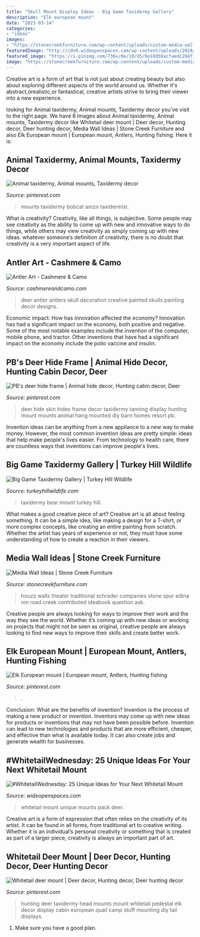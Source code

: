 ```yaml
---
title: "Skull Mount Display Ideas - Big Game Taxidermy Gallery"
description: "Elk european mount"
date: "2023-03-14"
categories:
- "ideas"
images:
- "https://stonecreekfurniture.com/wp-content/uploads/custom-media-wall-traditional-antique-1024x681.png"
featuredImage: "http://cdn0.wideopenspaces.com/wp-content/uploads/2018/07/skies1.jpg"
featured_image: "https://i.pinimg.com/736x/0e/10/d5/0e10d50acfaedc204f19847f5acf66ca.jpg"
image: "https://stonecreekfurniture.com/wp-content/uploads/custom-media-wall-traditional-antique-1024x681.png"
---
```



Creative art is a form of art that is not just about creating beauty but also about exploring different aspects of the world around us. Whether it's abstract,orealistic,or fantastical, creative artists strive to bring their viewer into a new experience.

	

		
looking for Animal taxidermy, Animal mounts, Taxidermy decor you've visit to the right page. We have 8 Images about Animal taxidermy, Animal mounts, Taxidermy decor like Whitetail deer mount | Deer decor, Hunting decor, Deer hunting decor, Media Wall Ideas | Stone Creek Furniture and also Elk European mount | European mount, Antlers, Hunting fishing. Here it is:
		
    
## Animal Taxidermy, Animal Mounts, Taxidermy Decor

<img loading=lazy src="http://media-cache-ec0.pinimg.com/640x/07/6f/94/076f949ef5f58f79d913f41c58f0cc14.jpg" onerror="this.onerror=null;this.src='https://tse1.mm.bing.net/th?id=OIP.3DCM-tLZWjVh8QKBWN_hfQAAAA&amp;pid=15.1';" alt="Animal taxidermy, Animal mounts, Taxidermy decor">

_Source: pinterest.com_

>mounts taxidermy bobcat amzn taxidermist. 

	

What is creativity?
Creativity, like all things, is subjective. Some people may see creativity as the ability to come up with new and innovative ways to do things, while others may view creativity as simply coming up with new ideas. whatever someone’s definition of creativity, there is no doubt that creativity is a very important aspect of life.

    
## Antler Art - Cashmere &amp; Camo

<img loading=lazy src="https://i2.wp.com/cashmereandcamo.com/wp-content/uploads/2013/03/6cd7157fa048422fb50753cb42784225.jpg" onerror="this.onerror=null;this.src='https://tse4.mm.bing.net/th?id=OIP.-nSAlXoBXh1ujOforqq8SAHaKC&amp;pid=15.1';" alt="Antler Art - Cashmere &amp; Camo">

_Source: cashmereandcamo.com_

>deer antler antlers skull decoration creative painted skulls painting decor designs. 

	

Economic impact: How has innovation affected the economy?
Innovation has had a significant impact on the economy, both positive and negative. Some of the most notable examples include the invention of the computer, mobile phone, and tractor. Other inventions that have had a significant impact on the economy include the polio vaccine and insulin.

    
## PB&#039;s Deer Hide Frame | Animal Hide Decor, Hunting Cabin Decor, Deer

<img loading=lazy src="https://i.pinimg.com/736x/ed/ca/43/edca43c5b05c3fd969ec7a96e1828066--deer-hide-taxidermy.jpg" onerror="this.onerror=null;this.src='https://tse4.mm.bing.net/th?id=OIP.T9NOoqtpjKFcKASACIg87QHaJ4&amp;pid=15.1';" alt="PB&#039;s deer hide frame | Animal hide decor, Hunting cabin decor, Deer">

_Source: pinterest.com_

>deer hide skin hides frame decor taxidermy tanning display hunting mount mounts animal hang mounted diy barn homes resort pb. 

	

Invention ideas can be anything from a new appliance to a new way to make money. However, the most common invention ideas are pretty simple: ideas that help make people's lives easier. From technology to health care, there are countless ways that inventions can improve people's lives.

    
## Big Game Taxidermy Gallery | Turkey Hill Wildlife

<img loading=lazy src="https://www.turkeyhillwildlife.com/wp-content/uploads/2018/04/Black-Bear-taxidermy-Mount-Museum-Quality-Black-bear-taxidermy-Ideas-683x1024.jpg" onerror="this.onerror=null;this.src='https://tse1.mm.bing.net/th?id=OIP.jH21ZvZx0RhCL7P8l0MAyQHaLG&amp;pid=15.1';" alt="Big Game Taxidermy Gallery | Turkey Hill Wildlife">

_Source: turkeyhillwildlife.com_

>taxidermy bear mount turkey hill. 

	

What makes a good creative piece of art?
Creative art is all about feeling something. It can be a simple idea, like making a design for a T-shirt, or more complex concepts, like creating an entire painting from scratch. Whether the artist has years of experience or not, they must have some understanding of how to create a reaction in their viewers.

    
## Media Wall Ideas | Stone Creek Furniture

<img loading=lazy src="https://stonecreekfurniture.com/wp-content/uploads/custom-media-wall-traditional-antique-1024x681.png" onerror="this.onerror=null;this.src='https://tse4.mm.bing.net/th?id=OIP.z9c1J58nl50v_XLQEypDhAHaE7&amp;pid=15.1';" alt="Media Wall Ideas | Stone Creek Furniture">

_Source: stonecreekfurniture.com_

>houzz walls theater traditional schrader companies stone spur edina mn road creek contributed ideabook question ask. 

	

Creative people are always looking for ways to improve their work and the way they see the world. Whether it’s coming up with new ideas or working on projects that might not be seen as original, creative people are always looking to find new ways to improve their skills and create better work.

    
## Elk European Mount | European Mount, Antlers, Hunting Fishing

<img loading=lazy src="https://i.pinimg.com/736x/c3/34/8b/c3348be50df75678fc94531da63b5b7c.jpg" onerror="this.onerror=null;this.src='https://tse4.mm.bing.net/th?id=OIP.KFS4FtMmaeYFHwb5RW6kyAHaNK&amp;pid=15.1';" alt="Elk European mount | European mount, Antlers, Hunting fishing">

_Source: pinterest.com_

>. 

	

Conclusion: What are the benefits of invention?
Invention is the process of making a new product or invention. Inventors may come up with new ideas for products or inventions that may not have been possible before. Invention can lead to new technologies and products that are more efficient, cheaper, and effective than what is available today. It can also create jobs and generate wealth for businesses.

    
## #WhitetailWednesday: 25 Unique Ideas For Your Next Whitetail Mount

<img loading=lazy src="http://cdn0.wideopenspaces.com/wp-content/uploads/2018/07/skies1.jpg" onerror="this.onerror=null;this.src='https://tse2.mm.bing.net/th?id=OIP.wbVmOogAm9shouq1HlQK_QHaKX&amp;pid=15.1';" alt="#WhitetailWednesday: 25 Unique Ideas for Your Next Whitetail Mount">

_Source: wideopenspaces.com_

>whitetail mount unique mounts pack deer. 

	

Creative art is a form of expression that often relies on the creativity of its artist. It can be found in all forms, from traditional art to creative writing. Whether it is an individual’s personal creativity or something that is created as part of a larger piece, creativity is always an important part of art.

    
## Whitetail Deer Mount | Deer Decor, Hunting Decor, Deer Hunting Decor

<img loading=lazy src="https://i.pinimg.com/736x/0e/10/d5/0e10d50acfaedc204f19847f5acf66ca.jpg" onerror="this.onerror=null;this.src='https://tse1.mm.bing.net/th?id=OIP.Jl2pC2ojGLQch8TokwM44QHaKF&amp;pid=15.1';" alt="Whitetail deer mount | Deer decor, Hunting decor, Deer hunting decor">

_Source: pinterest.com_

>hunting deer taxidermy head mounts mount whitetail pedestal elk decor display cabin european quail camp stuff mounting diy tail displays. 

	

1. Make sure you have a good plan.

